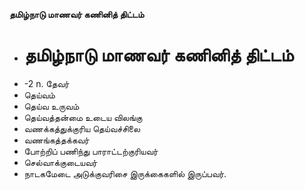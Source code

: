 **தமிழ்நாடு மாணவர் கணினித் திட்டம்**
- # தமிழ்நாடு மாணவர் கணினித் திட்டம்
- -2 n. தேவர்
- தெய்வம்
- தெய்வ உருவம்
- தெய்வத்தன்மை உடைய விலங்கு
- வணக்கத்துக்குரிய தெய்வச்சிலை
- வணங்கத்தக்கவர்
- போற்றிப் பணிந்து பாராட்டற்குரியவர்
- செல்வாக்குடையவர்
- நாடகமேடை அடுக்குவரிசை இருக்கைகளில் இருப்பவர்.

